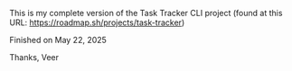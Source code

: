 This is my complete version of the Task Tracker CLI project (found at this URL: https://roadmap.sh/projects/task-tracker)

Finished on May 22, 2025

Thanks,
Veer
